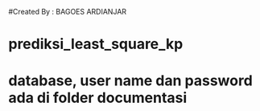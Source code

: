 #Created By : BAGOES ARDIANJAR

# prediksi_least_square_kp
# database, user name dan password ada di folder documentasi
